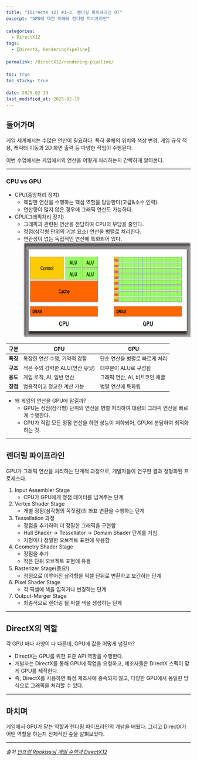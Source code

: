 ```yaml
---
title: "[DirectX 12] #1-3. 렌더링 파이프라인 OT"
excerpt: "GPU에 대한 이해와 렌더링 파이프라인"

categories:
  - DirectX12
tags:
  - [DirectX, RenderingPipeline]

permalink: /DirectX12/rendering-pipeline/

toc: true
toc_sticky: true

date: 2025-02-19
last_modified_at: 2025-02-19
---
```


## 들어가며

게임 세계에서는 수많은 연산이 필요하다. 특히 물체의 위치와 색상 변경, 게임 규칙 적용, 캐릭터 이동과 2D 화면 출력 등 다양한 작업이 수행된다.

이번 수업에서는 게임에서의 연산을 어떻게 처리하는지 간략하게 알아본다.

---

### CPU vs GPU

- CPU(중앙처리 장치)
	- 복잡한 연산을 수행하는 핵심 역할을 담당한다(고급&소수 인력).
	- 연산량이 많지 않은 경우에 그래픽 연산도 가능하다.
- GPU(그래픽처리 장치)
	- 그래픽과 관련된 연산을 전담하여 CPU의 부담을 줄인다.
	- 정점(삼각형 단위의 기본 요소) 연산을 병렬로 처리한다.
	- 연관성이 없는 독립적인 연산에 특화되어 있다.
![CpuGpuStructure](/assets/images/post_img/directx/CpuGpuStructure.png)



| 구분     | CPU                  | GPU                 |
| ------ | -------------------- | ------------------- |
| **특징** | 복잡한 연산 수행, 기억력 강함    | 단순 연산을 병렬로 빠르게 처리   |
| **구조** | 적은 수의 강력한 ALU(연산 유닛) | 대부분이 ALU로 구성됨       |
| **용도** | 게임 로직, AI, 일반 연산     | 그래픽 연산, AI, 비트코인 채굴 |
| **장점** | 범용적이고 정교한 계산 가능      | 병렬 연산에 특화됨          |


- 왜 게임의 연산을 GPU에 맡길까?
	- GPU는 정점(삼각형) 단위의 연산을 병렬 처리하여 대량의 그래픽 연산을 빠르게 수행한다.
	- CPU가 직접 모든 정점 연산을 하면 성능이 저하되어, GPU에 분담하여 최적화 하는 것.

---

## 렌더링 파이프라인

GPU가 그래픽 연산을 처리하는 단계적 과정으로, 개발자들이 연구한 결과 정형화된 프로세스다.
1. Input Assembler Stage 
	- CPU가 GPU에게 정점 데이터를 넘겨주는 단계
2. Vertex Shader Stage
	- 개별 정점(삼각형의 꼭짓점)의 좌표 변환을 수행하는 단계
3. Tessellation 과정
	- 정점을 추가하여 더 정밀한 그래픽을 구현함
	- Hull Shader → Tessellator → Domain Shader 단계를 거침
	- 지형이나 정밀한 오브젝트 표현에 유용함
4. Geometry Shader Stage
	- 정점을 추가
	- 작은 단위 오브젝트 표현에 유용
5. Rasterizer Stage(중요!)
	- 정점으로 이루어진 삼각형을 픽셀 단위로 변환하고 보간하는 단계
6. Pixel Shader Stage
	- 각 픽셀에 색을 입히거나 변경하는 단계
7. Output-Merger Stage
	- 최종적으로 렌더링 될 픽셀 색을 생성하는 단계

---

## DirectX의 역할

각 GPU 마다 사양이 다 다른데, GPU에 값을 어떻게 넘길까?
- DirectX는 GPU를 위한 표준 API 역할을 수행한다.
- 개발자는 DirectX를 통해 GPU에 작업을 요청하고, 제조사들은 DirectX 스펙이 맞게 GPU를 제작한다.
- 즉, DirectX를 사용하면 특정 제조사에 종속되지 않고, 다양한 GPU에서 동일한 방식으로 그래픽을 처리할 수 있다.

---

## 마치며

게임에서 GPU가 맡는 역할과 렌더링 파이프라인의 개념을 배웠다. 그리고 DirectX가 어떤 역할을 하는지 전체적인 숲을 살펴보았다.

---

*출처* 
*[인프런 Rookiss님 게임 수학과 DirectX12](https://www.inflearn.com/course/%EC%96%B8%EB%A6%AC%EC%96%BC-3d-mmorpg-2/dashboard)*